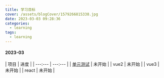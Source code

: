 ```yaml
---
title: 学习目标
cover: /assets/blogCover/1579266815338.jpg
date: 2023-03-03 09:28:36
categories:
  - learning
tags:
  - learning
---
```


#### 2023-03

| 项目                | 进度          |
| ---:---            | ---:---      |
| [单元测试](https://jestjs.io/zh-Hans/docs/getting-started)  |     未开始      |
| vue2             |     未开始      |
| vue3             |     未开始      |
| react             |     未开始      |

